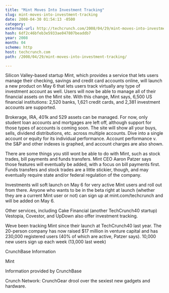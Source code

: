 ```yaml
---
title: "Mint Moves Into Investment Tracking"
slug: mint-moves-into-investment-tracking
date: 2008-04-30 01:54:13 -0500
category: 
external-url: http://techcrunch.com/2008/04/29/mint-moves-into-investment-tracking/
hash: 6df2c46bfeb3e5933ae047807beaddb7
year: 2008
month: 04
scheme: http
host: techcrunch.com
path: /2008/04/29/mint-moves-into-investment-tracking/

---
```


Silicon Valley-based startup Mint, which provides a service that lets users manage their checking, savings and credit card accounts online, will launch a new product on May 6 that lets users track virtually any type of investment account as well. Users will now be able to manage all of their financial assets on the Mint site. With this change, Mint says, 6,500 US financial institutions: 2,520 banks, 1,621 credit cards, and 2,381 investment accounts are supported. 

Brokerage, IRA, 401k and 529 assets can be managed. For now, only student loan accounts and mortgages are left off, although support for those types of accounts is coming soon. The site will show all your buys, sells, dividend distributions, etc. across multiple accounts. Dive into a single account or equity for its individual performance. Account performance v. the S&P and other indexes is graphed, and account charges are also shown.

There are some things you still wont be able to do with Mint, such as stock trades, bill payments and funds transfers. Mint CEO Aaron Patzer says those features will eventually be added, with a focus on bill payments first. Funds transfers and stock trades are a little stickier, though, and may eventually require state and/or federal regulation of the company.

Investments will soft launch on May 6 for very active Mint users and roll out from there. Anyone who wants to be in the beta right at launch (whether they are a current Mint user or not) can sign up at mint.com/techcrunch and will be added on May 6.

Other services, including Cake Financial (another TechCrunch40 startup) Vestopia, Covestor, and UpDown also offer investment tracking.

Weve been tracking Mint since their launch at TechCrunch40 last year. The 20-person company has now raised $17 million in venture capital and has 230,000 registered users (40% of which are active, Patzer says). 10,000 new users sign up each week (13,000 last week)



CrunchBase Information


Mint

Information provided by CrunchBase


Crunch Network:  CrunchGear drool over the sexiest new gadgets and hardware.
